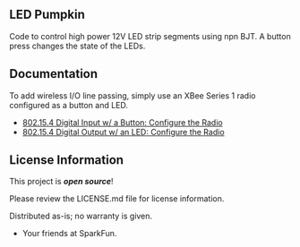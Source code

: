 LED Pumpkin
-------------------
Code to control high power 12V LED strip segments using npn BJT. A button press changes the state of the LEDs.
 
Documentation
-------------------

To add wireless I/O line passing, simply use an XBee Series 1 radio configured as a button and LED. 

* [802.15.4 Digital Input w/ a Button: Configure the Radio](https://www.digi.com/blog/xbee/802-15-4-digital-input-with-a-button/3/)
* [802.15.4 Digital Output w/ an LED: Configure the Radio](https://www.digi.com/blog/xbee/802-15-4-digital-output-with-an-led/3/) 
 
License Information
-------------------

This project is _**open source**_! 

Please review the LICENSE.md file for license information. 

Distributed as-is; no warranty is given.

- Your friends at SparkFun.
